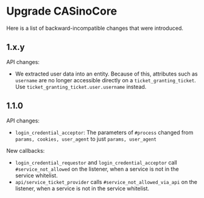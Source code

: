 # Upgrade CASinoCore

Here is a list of backward-incompatible changes that were introduced.

## 1.x.y

API changes:

* We extracted user data into an entity. Because of this, attributes such as `username` are no longer accessible directly on a `ticket_granting_ticket`. Use `ticket_granting_ticket.user.username` instead.

## 1.1.0

API changes:

* `login_credential_acceptor`: The parameters of `#process` changed from `params, cookies, user_agent` to just `params, user_agent`

New callbacks:

* `login_credential_requestor` and `login_credential_acceptor` call `#service_not_allowed` on the listener, when a service is not in the service whitelist.
* `api/service_ticket_provider` calls `#service_not_allowed_via_api` on the listener, when a service is not in the service whitelist.
